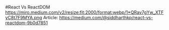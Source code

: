 #React Vs ReactDOM
https://miro.medium.com/v2/resize:fit:2000/format:webp/1*QRav7gYw_XTFyC8t7F9MYA.png
Article: https://medium.com/@siddharthkp/react-vs-reactdom-9b0d7851